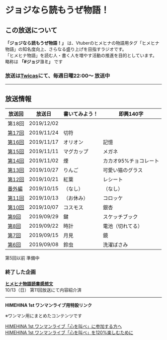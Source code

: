 # ジョジなら読もうぜ物語！

## この放送について

**「ジョジなら読もうぜ物語！」** は、Vtuberのヒメヒナの物語用タグ「ヒメヒナ物語」の知名度向上、さらなる盛り上げを目指すラジオです。  
「ヒメヒナ物語」を読む人・書く人を増やす活動の推進を目的としています。  
略称は **「#ジョジヨミ」** です

### 放送は[Twicas](https://twitcasting.tv/hmhnstory_radio)にて、**毎週日曜22:00～** 放送中

---
## 放送情報

|放送回|放送日|書いてみよう！|即興140字|
|---|---|---|---|
|第18回|2019/12/02|||
|[第17回](/castlog/castlog17.md)|2019/11/24|切符||
|[第16回](/castlog/castlog16.md)|2019/11/17|オリオン|記憶|
|[第15回](/castlog/castlog15.md)|2019/11/11|マグカップ|メガネ|
|[第14回](/castlog/castlog14.md)|2019/11/02|煙|カカオ95%チョコレート|
|[第13回](/castlog/castlog13.md)|2019/10/27|りんご|可愛い猫のグラス|
|[第12回](/castlog/castlog12.md)|2019/10/21|紅葉|レシート|
|[番外編](/castlog/castlogex01.md)|2019/10/15|（なし）|（なし）|
|[第11回](/castlog/castlog11.md)|2019/10/13|（お休み）|コロッケ|
|[第10回](/castlog/castlog10.md)|2019/10/07|コスモス|銀杏|
|[第9回](/castlog/castlog9.md)|2019/09/29|鍵|スケッチブック|
|[第8回](/castlog/castlog8.md)|2019/09/22|時計|電池（切れてる）|
|[第7回](/castlog/castlog7.md)|2019/09/15|月見|鏡|
|[第6回](/castlog/castlog6.md)|2019/09/08|鈴虫|洗濯ばさみ|

第5回以前 準備中

### 終了した企画

**[ヒメヒナ物語読書感想文](./kansou.md)**  
10/13（日） 第11回放送にて内容紹介済

---
**HIMEHINA 1st ワンマンライブ用特設リンク**

※ワンマン用にまとめたコンテンツです

[HIMEHINA 1st ワンマンライブ「心を叫べ」に参加する方へ](./advice.md)  
[HIMEHINA 1st ワンマンライブ「心を叫べ」を120%楽しむために](./oneman.md)
